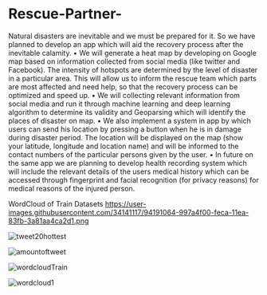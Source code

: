 # Rescue-Partner-
Natural disasters are inevitable and we must be prepared for it. So we have planned to develop an app which will aid the recovery process after the inevitable calamity.
•	We will generate a heat map by developing on Google map based on information collected from social media (like twitter and Facebook). The intensity of hotspots are determined by the level of disaster in a particular area. This will allow us to inform the rescue team which parts are most affected and need help, so that the recovery process can be optimized and speed up. 
•	We will collecting relevant information from social media and run it through machine learning and deep learning algorithm to determine its validity and Geoparsing which will identify the places of disaster on map. 
•	We also implement a system in app by which users can send his location by pressing a button when he is in damage during disaster period. The location will be displayed on the map (show your latitude, longitude and location name) and will be informed to the contact numbers of the particular persons given by the user. 
•	In future on the same app we are planning to develop health recording system which will include the relevant details of the users medical history which can be accessed through fingerprint and facial recognition (for privacy reasons) for medical reasons of the injured person. 


WordCloud of Train Datasets
https://user-images.githubusercontent.com/34141117/94191064-997a4f00-feca-11ea-83fb-3a81aa4ca2d1.png

![tweet20hottest](https://user-images.githubusercontent.com/34141117/94191104-abf48880-feca-11ea-8bd6-525cfc8d8eb6.png)

![amountoftweet](https://user-images.githubusercontent.com/34141117/94191099-a8f99800-feca-11ea-800a-279c5e7e4a8a.png)

![wordcloudTrain](https://user-images.githubusercontent.com/34141117/94191064-997a4f00-feca-11ea-83fb-3a81aa4ca2d1.png)

![wordcloud1](https://user-images.githubusercontent.com/34141117/94191082-a303b700-feca-11ea-85d0-81fedeee71fe.png)



